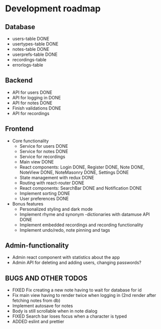 # Development roadmap

## Database

- users-table DONE
- usertypes-table DONE
- notes-table DONE
- userprefs-table DONE
- recordings-table
- errorlogs-table

## Backend

- API for users DONE
- API for logging in DONE
- API for notes DONE
- Finish validations DONE
- API for recordings

## Frontend

- Core functionality
  - Service for users DONE
  - Service for notes DONE
  - Service for recordings
  - Main view DONE
  - React components: Login DONE, Register DONE, Note DONE, NoteView DONE, NoteMasonry DONE, Settings DONE
  - State management with redux DONE
  - Routing with react-router DONE
  - React components: SearchBar DONE and Notification DONE
  - Implement sorting DONE
  - User preferences DONE
- Bonus features
  - Personalized styling and dark mode
  - Implement rhyme and synonym -dictionaries with datamuse API DONE
  - Implement embedded recordings and recording functionality
  - Implement undo/redo, note pinning and tags

## Admin-functionality

- Admin react component with statistics about the app
- Admin API for deleting and adding users, changing passwords?

## BUGS AND OTHER TODOS

- FIXED Fix creating a new note having to wait for database for id
- Fix main view having to render twice when logging in (2nd render after fetching notes from db)
- Implement autosave for notes
- Body is still scrollable when in note dialog
- FIXED Search bar loses focus when a character is typed
- ADDED eslint and prettier
